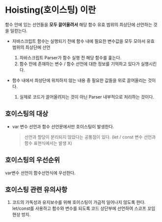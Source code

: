 # Hoisting(호이스팅) 이란

함수 안에 있는 선언들을 **모두 끌어올려서** 해당 함수 유효 범위의 최상단에 선언하는 것을 일컫는다.

- 자바스크립트 함수는 실행되기 전에 함수 내에 필요한 변수값을 모두 모아서 유효 범위의 최상단에 선언

  1. 자바스크립트 Parser가 함수 실행 전 해당 함수를 훑는다.
  2. 함수 안에 존재하는 변수 / 함수 선언에 대한 정보를 기억하고 있다가 실행시킨다.

- 함수 내에서 최상단에 위치하지 않는 내용 중 필요한 값들을 위로 끌어올리는 것이다.
  1. 실제로 코드가 끌어올려지는 것이 아닌 Parser 내부적으로 처리하는 것이다.

## 호이스팅의 대상

- var 변수 선언과 함수 선언문에서만 호이스팅이 발생한다.
  > 선언과 할당이 분리되지 않았다는 공통점이 있다.
  > (let / const 변수 선언과 함수 표현식에서는 발생 X)

## 호이스팅의 우선순위

var변수 선언이 함수선언식에 우선한다.

## 호이스팅 관련 유의사항

1. 코드의 가독성과 유지보수를 위해 호이스팅이 가급적 일어나지 않도록 한다.
   let/const를 사용하고 함수와 변수를 되도록 코드 상단부에 선언하여 스코프 꼬임 현상 방지.
